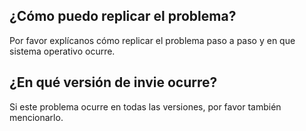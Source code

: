 ## ¿Cómo puedo replicar el problema?
Por favor explícanos cómo replicar el problema paso a paso y en que sistema operativo ocurre.
## ¿En qué versión de invie ocurre?
Si este problema ocurre en todas las versiones, por favor también mencionarlo.
